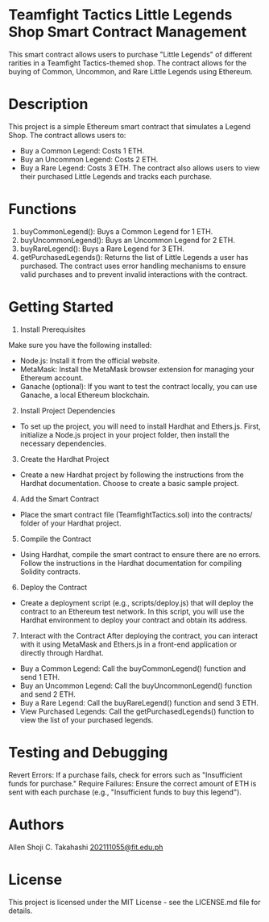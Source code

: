 # Teamfight Tactics Little Legends Shop Smart Contract Management 


This smart contract allows users to purchase "Little Legends" of different rarities in a Teamfight Tactics-themed shop. The contract allows for the buying of Common, Uncommon, and Rare Little Legends using Ethereum.

# Description
This project is a simple Ethereum smart contract that simulates a Legend Shop. The contract allows users to:

* Buy a Common Legend: Costs 1 ETH.
* Buy an Uncommon Legend: Costs 2 ETH.
* Buy a Rare Legend: Costs 3 ETH.
The contract also allows users to view their purchased Little Legends and tracks each purchase.

# Functions
1. buyCommonLegend(): Buys a Common Legend for 1 ETH.
2. buyUncommonLegend(): Buys an Uncommon Legend for 2 ETH.
3. buyRareLegend(): Buys a Rare Legend for 3 ETH.
4. getPurchasedLegends(): Returns the list of Little Legends a user has purchased.
The contract uses error handling mechanisms to ensure valid purchases and to prevent invalid interactions with the contract.



# Getting Started
1. Install Prerequisites

Make sure you have the following installed:

* Node.js: Install it from the official website.
* MetaMask: Install the MetaMask browser extension for managing your Ethereum account.
* Ganache (optional): If you want to test the contract locally, you can use Ganache, a local Ethereum blockchain.

2. Install Project Dependencies

* To set up the project, you will need to install Hardhat and Ethers.js. First, initialize a Node.js project in your project folder, then install the necessary dependencies.

3. Create the Hardhat Project

* Create a new Hardhat project by following the instructions from the Hardhat documentation. Choose to create a basic sample project.

4. Add the Smart Contract

* Place the smart contract file (TeamfightTactics.sol) into the contracts/ folder of your Hardhat project.

5. Compile the Contract

* Using Hardhat, compile the smart contract to ensure there are no errors. Follow the instructions in the Hardhat documentation for compiling Solidity contracts.

6. Deploy the Contract

* Create a deployment script (e.g., scripts/deploy.js) that will deploy the contract to an Ethereum test network. In this script, you will use the Hardhat environment to deploy your contract and obtain its address.

7. Interact with the Contract
After deploying the contract, you can interact with it using MetaMask and Ethers.js in a front-end application or directly through Hardhat.

* Buy a Common Legend: Call the buyCommonLegend() function and send 1 ETH.
* Buy an Uncommon Legend: Call the buyUncommonLegend() function and send 2 ETH.
* Buy a Rare Legend: Call the buyRareLegend() function and send 3 ETH.
* View Purchased Legends: Call the getPurchasedLegends() function to view the list of your purchased legends.


# Testing and Debugging
Revert Errors: If a purchase fails, check for errors such as "Insufficient funds for purchase."
Require Failures: Ensure the correct amount of ETH is sent with each purchase (e.g., "Insufficient funds to buy this legend").


# Authors 

Allen Shoji C. Takahashi
202111055@fit.edu.ph 

# License

This project is licensed under the MIT License - see the LICENSE.md file for details.